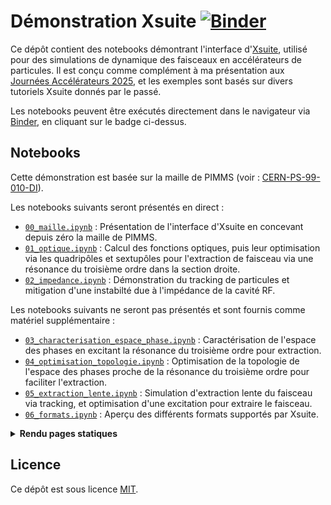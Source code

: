# Démonstration Xsuite [![Binder](https://mybinder.org/badge_logo.svg)](https://mybinder.org/v2/gh/fsoubelet/Journees_Accelerateurs/HEAD)

Ce dépôt contient des notebooks démontrant l'interface d'[Xsuite](https://xsuite.readthedocs.io/en/latest/), utilisé pour des simulations de dynamique des faisceaux en accélérateurs de particules.
Il est conçu comme complément à ma présentation aux [Journées Accélérateurs 2025](https://indico.ijclab.in2p3.fr/event/11661/), et les exemples sont basés sur divers tutoriels Xsuite donnés par le passé.

Les notebooks peuvent être exécutés directement dans le navigateur via [Binder](https://mybinder.org/), en cliquant sur le badge ci-dessus.

## Notebooks

Cette démonstration est basée sur la maille de PIMMS (voir : [CERN-PS-99-010-DI](https://cds.cern.ch/record/385378/)).

Les notebooks suivants seront présentés en direct :

- [`00_maille.ipynb`](00_maille.ipynb) : Présentation de l'interface d'Xsuite en concevant depuis zéro la maille de PIMMS.
- [`01_optique.ipynb`](01_optique.ipynb) : Calcul des fonctions optiques, puis leur optimisation via les quadripôles et sextupôles pour l'extraction de faisceau via une résonance du troisième ordre dans la section droite.
- [`02_impedance.ipynb`](02_impedance.ipynb) : Démonstration du tracking de particules et mitigation d'une instabilté due à l'impédance de la cavité RF.

Les notebooks suivants ne seront pas présentés et sont fournis comme matériel supplémentaire :

- [`03_characterisation_espace_phase.ipynb`](extras/03_characterisation_espace_phase.ipynb) : Caractérisation de l'espace des phases en excitant la résonance du troisième ordre pour extraction.
- [`04_optimisation_topologie.ipynb`](extras/04_optimisation_topologie.ipynb) : Optimisation de la topologie de l'espace des phases proche de la résonance du troisième ordre pour faciliter l'extraction.
- [`05_extraction_lente.ipynb`](extras/05_extraction_lente.ipynb) : Simulation d'extraction lente du faisceau via tracking, et optimisation d'une excitation pour extraire le faisceau.
- [`06_formats.ipynb`](extras/06_formats.ipynb) : Aperçu des différents formats supportés par Xsuite.

<details> <summary><b>Rendu pages statiques</b></summary>

Un rendu HTML des notebooks est disponible en ligne via l'espace GitHub Pages de ce dépôt.
Les notebooks post-exécution sont accessibles aux liens suivants :

- [00_maille.ipynb](https://fsoubelet.github.io/Journees_Accelerateurs/00_maille.html)
- [01_optique.ipynb](https://fsoubelet.github.io/Journees_Accelerateurs/01_optique.html)
- [02_impedance.ipynb](https://fsoubelet.github.io/Journees_Accelerateurs/02_impedance.html)
- [03_characterisation_espace_phase.ipynb](https://fsoubelet.github.io/Journees_Accelerateurs/03_characterisation_espace_phase.html)
- [04_optimisation_topologie.ipynb](https://fsoubelet.github.io/Journees_Accelerateurs/04_optimisation_topologie.html)
- [05_extraction_lente.ipynb](https://fsoubelet.github.io/Journees_Accelerateurs/05_extraction_lente.html)

</details>

## Licence

Ce dépôt est sous licence [MIT](LICENSE).
